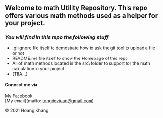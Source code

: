 ## Welcome to math Utility Repository. This repo offers various math methods used as a helper for your project.

### *_You will find in this repo the following stuff:_*

* .gitignore file itself to demostrate how to ask the git tool to upload a file or not
* README.md file itself to show the Homepage of this repo
* All of math methods located in the src\ folder to support for the math calculation in your project
* (TBA...)
#### Connect me via 
[My Facebook](https://facebook.com/ViUan)  
[My email](mailto: tongdoviuan@gmail.com)

© 2021 Hoang.Khang
